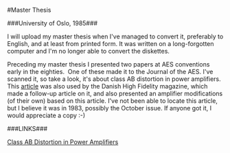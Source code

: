 <title>Master Thesis </title>

<meta name="Microsoft Theme" content="sumipntg 0011"><meta name="Microsoft Border" content="none, default"></head>

<body>

#Master Thesis</b></font></p>
###University of Oslo, 1985###
I will upload my master thesis when I've managed to convert it, preferably to 
English, and at least from printed form. It was written on a long-forgotten 
computer and I'm no longer able to convert the diskettes.
Preceding my master thesis I presented two papers at AES conventions early 
in the eighties.&nbsp; One of these made it to the Journal of the AES.
I've scanned it, so take a look, it's about class AB distortion in power
amplifiers.&nbsp;   This [article](ABDist.md) was also used by the Danish High Fidelity magazine, which made a follow-up article on it, and also presented an amplifier modifications (of their own) based on this article. I've not been able to locate this article, but I believe it was in 1983, possibly the October issue.  If anyone got it, I would appreciate a copy :-)

###LINKS###
[Class AB Distortion in Power Amplifiers](ABDist.md)

